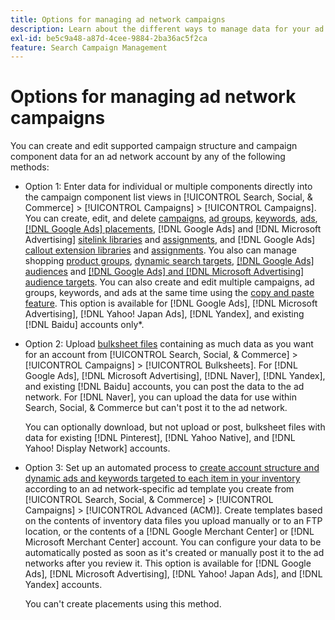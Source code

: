 ```yaml
---
title: Options for managing ad network campaigns
description: Learn about the different ways to manage data for your ad network campaigns.
exl-id: be5c9a48-a87d-4cee-9884-2ba36ac5f2ca
feature: Search Campaign Management
---
```

# Options for managing ad network campaigns

You can create and edit supported campaign structure and campaign component data
for an ad network account by any of the following methods:

* Option 1: Enter data for individual or multiple components directly into the campaign component list views in [!UICONTROL Search, Social, & Commerce] > [!UICONTROL Campaigns] > [!UICONTROL Campaigns]. You can create, edit, and delete [campaigns](/help/search-social-commerce/campaign-management/campaigns/campaign-manage.md), [ad groups](/help/search-social-commerce/campaign-management/campaigns/ad-group-manage.md), [keywords](/help/search-social-commerce/campaign-management/campaigns/keyword-manage.md), [ads](/help/search-social-commerce/campaign-management/campaigns/ad-manage.md), [[!DNL Google Ads] placements](/help/search-social-commerce/campaign-management/campaigns/placement-manage.md), [!DNL Google Ads] and [!DNL Microsoft Advertising] [sitelink libraries](/help/search-social-commerce/campaign-management/campaigns/sitelink-extension-manage.md) and [assignments](/help/search-social-commerce/campaign-management/campaigns/sitelink-extension-associate.md), and [!DNL Google Ads] [callout extension libraries](/help/search-social-commerce/campaign-management/campaigns/callout-extension-manage.md) and [assignments](/help/search-social-commerce/campaign-management/campaigns/callout-extension-associate.md). You also can manage shopping [product groups](/help/search-social-commerce/campaign-management/campaigns/product-group-manage.md), [dynamic search targets](/help/search-social-commerce/campaign-management/campaigns/dynamic-search-target-manage.md), [[!DNL Google Ads] audiences](/help/search-social-commerce/campaign-management/campaigns/audience-about.md) and [[!DNL Google Ads] and [!DNL Microsoft Advertising] audience targets](/help/search-social-commerce/campaign-management/campaigns/audience-targets-manage.md). You can also create and edit multiple campaigns, ad groups, keywords, and ads at the same time using the [copy and paste feature](/help/search-social-commerce/campaign-management/campaigns/copy-paste.md). This option is available for [!DNL Google Ads], [!DNL Microsoft Advertising], [!DNL Yahoo! Japan Ads], [!DNL Yandex], and existing [!DNL Baidu] accounts only*.

* Option 2: Upload [bulksheet files](/help/search-social-commerce/campaign-management/bulksheets/bulksheet-about.md) containing as much data as you want for an account from [!UICONTROL Search, Social, & Commerce] > [!UICONTROL Campaigns] > [!UICONTROL Bulksheets]. For [!DNL Google Ads], [!DNL Microsoft Advertising], [!DNL Naver], [!DNL Yandex], and existing [!DNL Baidu] accounts, you can post the data to the ad network. For [!DNL Naver], you can upload the data for use within Search, Social, & Commerce but can't post it to the ad network.

  You can optionally download, but not upload or post, bulksheet files with data for existing [!DNL Pinterest], [!DNL Yahoo Native], and [!DNL Yahoo! Display Network] accounts.

* Option 3: Set up an automated process to [create account structure and dynamic ads and keywords targeted to each item in your inventory](/help/search-social-commerce/campaign-management/inventory-feeds/inventory-feeds-about.md) according to an ad network-specific ad template you create from [!UICONTROL Search, Social, & Commerce] > [!UICONTROL Campaigns] > [!UICONTROL  Advanced (ACM)]. Create templates based on the contents of inventory data files you upload manually or to an FTP location, or the contents of a [!DNL Google Merchant Center] or [!DNL Microsoft Merchant Center] account. You can configure your data to be automatically posted as soon as it's created or manually post it to the ad networks after you review it. This option is available for [!DNL Google Ads], [!DNL Microsoft Advertising], [!DNL Yahoo! Japan Ads], and [!DNL Yandex] accounts.

  You can't create placements using this method.

